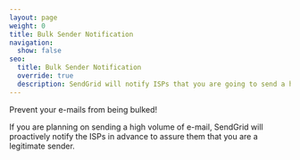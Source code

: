 ```yaml
---
layout: page
weight: 0
title: Bulk Sender Notification
navigation:
  show: false
seo:
  title: Bulk Sender Notification
  override: true
  description: SendGrid will notify ISPs that you are going to send a high volume of email 
---
```


Prevent your e-mails from being bulked! 

If you are planning on sending a high volume of e-mail, SendGrid will proactively notify the ISPs in advance to assure them that you are a legitimate sender.
